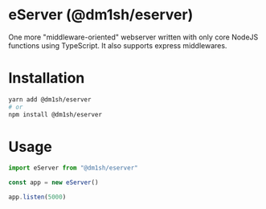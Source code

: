 # eServer (@dm1sh/eserver)

One more "middleware-oriented" webserver written with only core NodeJS functions using TypeScript. It also supports express middlewares.

# Installation

```bash
yarn add @dm1sh/eserver
# or
npm install @dm1sh/eserver
```

# Usage

```typescript
import eServer from "@dm1sh/eserver"

const app = new eServer()

app.listen(5000)
```
